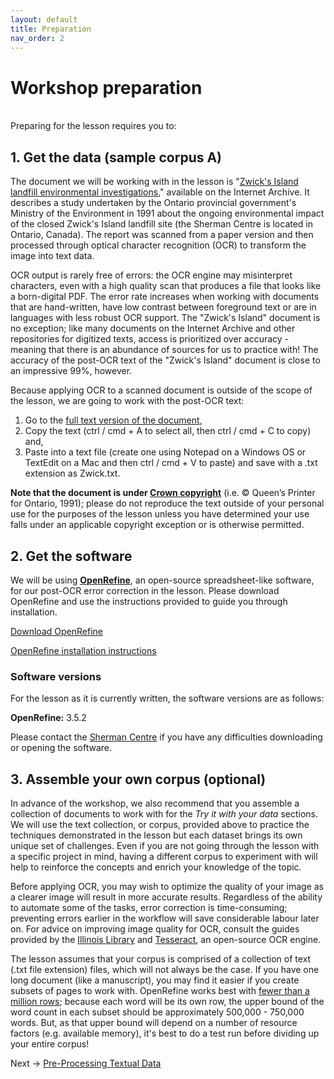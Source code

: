 ```yaml
---
layout: default
title: Preparation
nav_order: 2
---
```



# Workshop preparation 
<br />
Preparing for the lesson requires you to:

## 1. Get the data (sample corpus A)
The document we will be working with in the lesson is "[Zwick's Island landfill environmental investigations](https://archive.org/details/zwicksislandland00ontauoft/page/12/mode/2up)," available on the Internet Archive. It describes a study undertaken by the Ontario provincial government's Ministry of the Environment  in 1991 about the ongoing environmental impact of the closed Zwick's Island landfill site (the Sherman Centre is located in Ontario, Canada).<!--The landfill site is a source of contaminants Bay of Quinte, including Tyendinaga Mohawk Territory.--> The report was scanned from a paper version and then processed through optical character recognition (OCR) to transform the image into text data. <!-- If you would like to read more about how OCR works, read …. -->

OCR output is rarely free of errors: the OCR engine may misinterpret characters, even with a high quality scan that produces a file that looks like a born-digital PDF.  The error rate increases when working with documents that are hand-written, have low contrast between foreground text or are in languages with less robust OCR support. The "Zwick's Island" document is no exception; like many documents on the Internet Archive and other repositories for digitized texts, access is prioritized over accuracy - meaning that there is an abundance of sources for us to practice with! The accuracy of the post-OCR text of the "Zwick's Island" document is close to an impressive 99%, however. 

Because applying OCR to a scanned document is outside of the scope of the lesson, we are going to work with the post-OCR text: 

1. Go to the [full text version of the document](https://archive.org/stream/zwicksislandland00ontauoft/zwicksislandland00ontauoft_djvu.txt), 
2. Copy the text (ctrl / cmd + A to select all, then ctrl / cmd + C to copy) and,
3. Paste into a text file (create one using Notepad on a Windows OS or TextEdit on a Mac and then ctrl / cmd + V to paste) and save with a .txt extension as Zwick.txt.

**Note that the document is under [Crown copyright](https://www.ontario.ca/page/copyright-information-c-queens-printer-ontario)** (i.e. © Queen’s Printer for Ontario,  1991); please do not reproduce the text outside of your personal use for the purposes of the lesson unless you have determined your use falls under an applicable copyright exception or is otherwise permitted.

## 2. Get the software
We will be using [**OpenRefine**](https://www.openrefine.org/), an open-source spreadsheet-like software, for our post-OCR error correction in the lesson. Please download OpenRefine and use the instructions provided to guide you through installation.

   [Download OpenRefine](https://openrefine.org/download.html)

   [OpenRefine installation instructions](https://docs.openrefine.org/manual/installing)

### Software versions

For the lesson as it is currently written, the software versions are as follows:

**OpenRefine:** 3.5.2

Please contact the [Sherman Centre](mailto:scds@mcmaster.ca) if you have any difficulties downloading or opening the software.

## 3. Assemble your own corpus (optional)
In advance of the workshop, we also recommend that you assemble a collection of documents to work with for the *Try it with your data* sections. We will use the text collection, or corpus, provided above to practice the techniques demonstrated in the lesson but each dataset brings its own unique set of challenges. Even if you are not going through the lesson with a specific project in mind, having a different corpus to experiment with will help to reinforce the concepts and enrich your knowledge of the topic.

Before applying OCR, you may wish to optimize the quality of your image as a clearer image will result in more accurate results. Regardless of the ability to automate some of the tasks, error correction is time-consuming; preventing errors earlier in the workflow will save considerable labour later on. For advice on improving image quality for OCR, consult the guides provided by the [Illinois Library](https://guides.library.illinois.edu/OCR/bestpractices) and [Tesseract](https://tesseract-ocr.github.io/tessdoc/ImproveQuality.html), an open-source OCR engine.

The lesson assumes that your corpus is comprised of a collection of text (.txt file extension) files, which will not always be the case. If you have one long document (like a manuscript), you may find it easier if you create subsets of pages to work with. OpenRefine works best with [fewer than a million rows](https://groups.google.com/g/openrefine/c/-loChQe4CNg/m/eroRAq9_BwAJ); because each word will be its own row, the upper bound of the word count in each subset should be approximately 500,000 - 750,000 words. But, as that upper bound will depend on a number of resource factors (e.g. available memory), it's best to do a test run before dividing up your entire corpus!

Next -> [Pre-Processing Textual Data](instructions.html)
